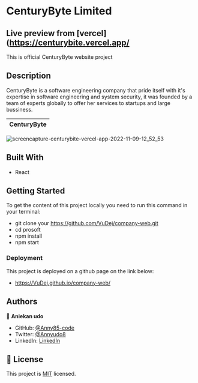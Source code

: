 # CenturyByte Limited

## Live preview from [vercel](https://centurybite.vercel.app/

This is official CenturyByte website project

## Description

CenturyByte is a software engineering company that pride itself with it's expertise in software engineering and system security, it was founded by a team of experts globally to offer her services to startups and large bussiness.

CenturyByte |
 | :---: 
![screencapture-centurybite-vercel-app-2022-11-09-12_52_53](https://user-images.githubusercontent.com/87186552/200826739-3764a7e9-c3c1-4cfa-9361-d3847e42f8e9.png)



## Built With

- React

## Getting Started

To get the content of this project locally you need to run this command in your terminal:

- git clone your https://github.com/VuDej/company-web.git
- cd prosoft
- npm install
- npm start

### Deployment

This project is deployed on a github page on the link below:

- https://VuDej.github.io/company-web/

## Authors

👤 **Aniekan udo**

- GitHub: [@Anny85-code](https://github.com/Anny85-code)
- Twitter: [@Annyudo8](https://twitter.com/Anny_udo8)
- LinkedIn: [LinkedIn](https://www.linkedin.com/in/aniekan-udo-665b65213/)

## 📝 License

This project is [MIT](./MIT.md) licensed.
